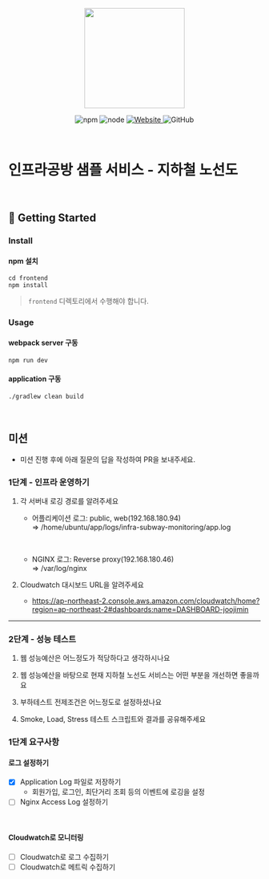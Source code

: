 <p align="center">
    <img width="200px;" src="https://raw.githubusercontent.com/woowacourse/atdd-subway-admin-frontend/master/images/main_logo.png"/>
</p>
<p align="center">
  <img alt="npm" src="https://img.shields.io/badge/npm-%3E%3D%205.5.0-blue">
  <img alt="node" src="https://img.shields.io/badge/node-%3E%3D%209.3.0-blue">
  <a href="https://edu.nextstep.camp/c/R89PYi5H" alt="nextstep atdd">
    <img alt="Website" src="https://img.shields.io/website?url=https%3A%2F%2Fedu.nextstep.camp%2Fc%2FR89PYi5H">
  </a>
  <img alt="GitHub" src="https://img.shields.io/github/license/next-step/atdd-subway-service">
</p>

<br>

# 인프라공방 샘플 서비스 - 지하철 노선도

<br>

## 🚀 Getting Started

### Install
#### npm 설치
```
cd frontend
npm install
```
> `frontend` 디렉토리에서 수행해야 합니다.

### Usage
#### webpack server 구동
```
npm run dev
```
#### application 구동
```
./gradlew clean build
```
<br>

## 미션

* 미션 진행 후에 아래 질문의 답을 작성하여 PR을 보내주세요.

### 1단계 - 인프라 운영하기
1. 각 서버내 로깅 경로를 알려주세요
    * 어플리케이션 로그: public, web(192.168.180.94) <br>
      => /home/ubuntu/app/logs/infra-subway-monitoring/app.log
      
      <br>
      
    * NGINX 로그: Reverse proxy(192.168.180.46) <br>
      => /var/log/nginx


2. Cloudwatch 대시보드 URL을 알려주세요
    * https://ap-northeast-2.console.aws.amazon.com/cloudwatch/home?region=ap-northeast-2#dashboards:name=DASHBOARD-joojimin


---

### 2단계 - 성능 테스트
1. 웹 성능예산은 어느정도가 적당하다고 생각하시나요

2. 웹 성능예산을 바탕으로 현재 지하철 노선도 서비스는 어떤 부분을 개선하면 좋을까요

3. 부하테스트 전제조건은 어느정도로 설정하셨나요

4. Smoke, Load, Stress 테스트 스크립트와 결과를 공유해주세요





### 1단계 요구사항

#### 로그 설정하기
*[x] Application Log 파일로 저장하기
    * 회원가입, 로그인, 최단거리 조회 등의 이벤트에 로깅을 설정
*[ ] Nginx Access Log 설정하기

<br>

#### Cloudwatch로 모니터링
*[ ] Cloudwatch로 로그 수집하기
*[ ] Cloudwatch로 메트릭 수집하기
